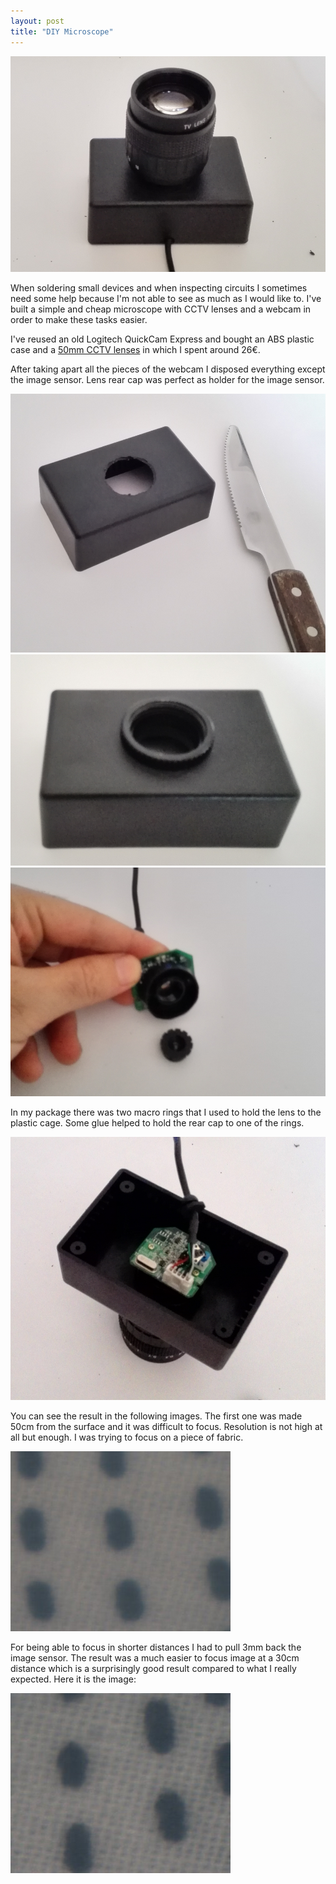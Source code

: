 ```yaml
---
layout: post
title: "DIY Microscope"
---
```


![DIY Microscope](DIY_Microscope.png)


When soldering small devices and when inspecting circuits I sometimes need some help because I'm not able to see as much as I would like to. I've built a simple and cheap microscope with CCTV lenses and a webcam in  order to make these tasks easier.

I've reused an old Logitech QuickCam Express and bought an ABS plastic case and a [50mm CCTV lenses](http://www.dx.com/p/50mm-f1-4-c-mount-cctv-lens-set-w-macro-rings-for-milc-black-144836#.VD6bN-LwyCi) in which I spent around 26€.

After taking apart all the pieces of the webcam I disposed everything except the image sensor. Lens rear cap was perfect as holder for the image sensor.

![Plastic Cage](Plastic_cage.png)
![Plastic cage with rings](Cage_rings.png)
![Sensor](Image_sensor.png)

In my package there was two macro rings that I used to hold the lens to the plastic cage. Some glue helped to hold the rear cap to one of the rings.

![Almost done](Almost_done.png)

You can see the result in the following images. The first one was made 50cm from the surface and it was difficult to focus. Resolution is not high at all but enough. I was trying to focus on a piece of fabric.

![Result](Result.jpg)

For being able to focus in shorter distances I had to pull 3mm back the image sensor. The result was a much easier to focus image at a 30cm distance which is a surprisingly good result compared to what I really expected. Here it is the image:

![Result](Result_spacer.jpg)
